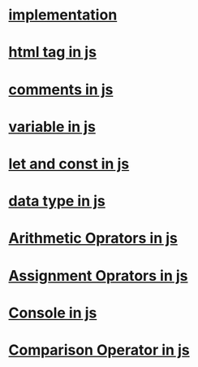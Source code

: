 # [implementation](./markdown/implementation.md)
# [html tag in js](./markdown/html%20tag%20in%20js.md)
# [comments in js](./markdown/comments.md)
# [variable in js](./markdown/variable.md)
# [let and const in js](./markdown/letandconst.md)
# [data type in js](./markdown/data%20type.md)
# [Arithmetic Oprators in js](./markdown/arithmetic.md)
# [Assignment Oprators in js](./markdown/assignment.md)
# [Console in js](./markdown/console.md)
# [Comparison Operator in js](./markdown/comparison.md)
